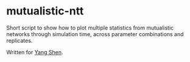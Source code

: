 # mutualistic-ntt

Short script to show how to plot multiple statistics from mutualistic networks through simulation time, across parameter combinations and replicates.

Written for [Yang Shen](https://www.rug.nl/staff/yang.shen/?lang=en).
